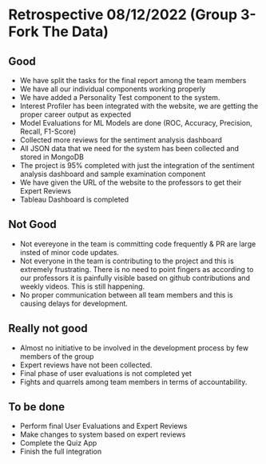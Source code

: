 # Retrospective 08/12/2022 (Group 3- Fork The Data)

## Good
 
- We have split the tasks for the final report among the team members
- We have all our individual components working properly
- We have added a Personality Test component to the system.
- Interest Profiler has been integrated with the website, we are getting the proper career output as expected
- Model Evaluations for ML Models are done (ROC, Accuracy, Precision, Recall, F1-Score)
- Collected more reviews for the sentiment analysis dashboard
- All JSON data that we need for the system has been collected and stored in MongoDB
- The project is 95% completed with just the integration of the sentiment analysis dashboard and sample examination component
- We have given the URL of the website to the professors to get their Expert Reviews
- Tableau Dashboard is completed

## Not Good

- Not evereyone in the team is committing code frequently & PR are large insted of minor code updates.
- Not everyone in the team is contributing to the project and this is extremely frustrating. There is no need to point fingers as according to our professors it is painfully visible based on github contributions and weekly videos. This is still happening.
- No proper communication between all team members and this is causing delays for development.


## Really not good

- Almost no initiative to be involved in the development process by few members of the group
- Expert reviews have not been collected.
- Final phase of user evaluations is not completed yet
- Fights and quarrels among team members in terms of accountability.

## To be done

- Perform final User Evaluations and Expert Reviews
- Make changes to system based on expert reviews
- Complete the Quiz App
- Finish the full integration